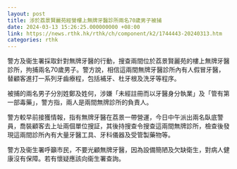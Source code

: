 ```yaml
---
layout: post
title: 涉於荔景賢麗苑經營樓上無牌牙醫診所兩名70歲男子被捕
date: 2024-03-13 15:26:25.000000000 +08:00
link: https://news.rthk.hk/rthk/ch/component/k2/1744443-20240313.htm
categories: rthk
---
```


警方及衞生署採取針對無牌牙醫的行動，搜查兩間位於荔景賢麗苑的樓上無牌牙醫診所，拘捕兩名70歲男子。警方說，相信這兩間無牌牙醫診所內有人假冒牙醫，替顧客進打一系列牙齒療程，包括補牙、杜牙根及洗牙等程序。

被捕的兩名男子分別姓鄭及姓何，涉嫌「未經註冊而以牙醫身分執業」及「管有第一部毒藥」，警方指，兩人是兩間無牌診所的負責人。

警方較早前接獲情報，指有無牌牙醫在荔景一帶營運，今日中午派出兩名臥底警員，喬裝顧客去上址兩個單位搜証，其後持搜查令搜查這兩間無牌診所，檢查後發現這兩間診所內有大量牙醫工具、牙科儀器及受管製藥物等。

警方及衞生署呼籲市民，不要光顧無牌牙醫，因為設備簡陋及欠缺衛生，對病人健康沒有保障。若有懷疑應該向衞生署查詢。
